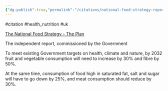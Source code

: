 ```yaml
---
{"dg-publish":true,"permalink":"/citations/national-food-strategy-report-2021/","tags":["#citation","#health_nutrition","#uk"],"created":"2025-10-23T17:42:46.345+01:00","updated":"2025-10-23T18:06:08.935+01:00"}
---
```


#citation #health_nutrition #uk

[The National Food Strategy - The Plan](https://www.nationalfoodstrategy.org/)

The independent report, commissioned by the Government

To meet existing Government targets on health, climate and nature, by 2032 fruit and vegetable consumption will need to increase by 30% and fibre by 50%.

At the same time, consumption of food high in saturated fat, salt and sugar will have to go down by 25%, and meat consumption should reduce by 30%.